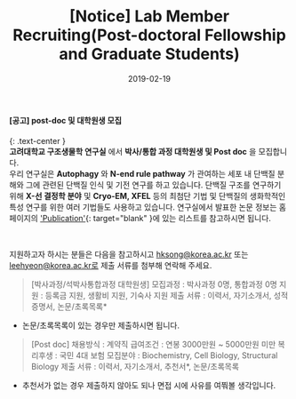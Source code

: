 ﻿---
layout: post
title: "[Notice] Lab Member Recruiting(Post-doctoral Fellowship and Graduate Students)"
date: 2019-02-19
excerpt: "[Notice] Lab Member Recruiting"
comments: true
---
#### [공고] post-doc 및 대학원생 모집
{: .text-center }
</br>
__고려대학교 구조생물학 연구실__ 에서 __박사/통합 과정 대학원생 및 Post doc__ 을 모집합니다.
</br>
우리 연구실은 __Autophagy__ 와 __N-end rule pathway__ 가 관여하는 세포 내 단백질 분해와 그에 관련된 단백질 인식 및 기전 연구를 하고 있습니다. 단백질 구조를 연구하기 위해 __X-선 결정학 분야__ 및 __Cryo-EM, XFEL__ 등의 최첨단 기법 및 단백질의 생화학적인 특성 연구를 위한 여러 기법들도 사용하고 있습니다. 연구실에서 발표한 논문 정보는 홈페이지의 ['Publication'](http://www.example.com/){: target="blank" }에 있는 리스트를 참고하시면 됩니다.

&nbsp;

지원하고자 하시는 분들은 다음을 참고하시고 hksong@korea.ac.kr 또는 leehyeon@korea.ac.kr로 제출 서류를 첨부해 연락해 주세요. 

>[박사과정/석박사통합과정 대학원생]
모집과정 : 박사과정 0명, 통합과정 0명
지원 : 등록금 지원, 생활비 지원, 기숙사 지원
제출 서류 : 이력서, 자기소개서, 성적증명서, 논문/초록목록*
- 논문/초록목록이 있는 경우만 제출하시면 됩니다.

>[Post doc]
채용방식 : 계약직
급여조건 : 연봉 3000만원 ~ 5000만원 미만
복리후생 : 국민 4대 보험
모집분야 : Biochemistry, Cell Biology, Structural Biology
제출 서류 : 이력서, 자기소개서, 추천서*, 논문/초록목록
- 추천서가 없는 경우 제출하지 않아도 되나 면접 시에 사유를 여쭤볼 생각입니다.
